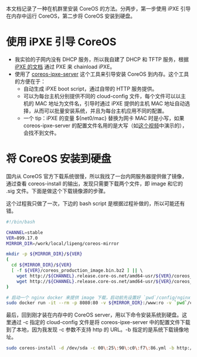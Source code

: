 本文档记录了一种在机群里安装 CoreOS 的方法。分两步，第一步使用 iPXE 引导在内存中运行 CoreOS，第二步将 CoreOS 安装到硬盘。

# 使用 iPXE 引导 CoreOS

* 我实验的子网内没有 DHCP 服务，所以我自建了 DHCP 和 TFTP 服务，根据 [iPXE 的文档](http://ipxe.org/howto/chainloading) 通过 PXE 来 chainload iPXE。
* 使用了 [coreos-ipxe-server](https://github.com/kelseyhightower/coreos-ipxe-server) 这个工具来引导安装 CoreOS 到内存。这个工具的方便在于：
  * 自动生成 iPXE boot script，通过自带的 HTTP 服务提供。
  * 可以为每台主机分别提供不同的 cloud-config 文件，每个文件可以以主机的 MAC 地址为文件名，引导时通过 iPXE 提供的主机 MAC 地址自动选择，从而可以批量安装系统，并且为每台主机应用不同的配置。
  * 一个 tip：iPXE 的变量 ${net0/mac} 替换为网卡 MAC 时是小写，如果 coreos-ipxe-server 的配置文件名用的是大写（如[这个视频](https://www.youtube.com/watch?v=dRG2ajUaBqs)中演示的），会找不到文件。

# 将 CoreOS 安装到硬盘

国内从 CoreOS 官方下载系统很慢，所以我找了一台内网服务器提供做了镜像，通过查看 coreos-install 的输出，发现只需要下载两个文件，即 image 和它的 .sig 文件。下面是做这个下载镜像源的步骤。

这个过程我只做了一次，下边的 bash script 是根据过程补做的，所以可能还有错。


```bash
#!/bin/bash

CHANNEL=stable
VER=899.17.0
MIRROR_DIR=/work/local/lipeng/coreos-mirror

mkdir -p ${MIRROR_DIR}/${VER}
(
  cd ${MIRROR_DIR}/${VER}
  [ -f ${VER}/coreos_production_image.bin.bz2 ] || \ 
    wget http://${CHANNEL}.release.core-os.net/amd64-usr/${VER}/coreos_production_image.bin.bz2 && \ 
    wget http://${CHANNEL}.release.core-os.net/amd64-usr/${VER}/coreos_production_image.bin.bz2.sig
)

# 启动一个 nginx docker 来提供 image 下载，启动前先设置好 `pwd`/config/nginx.conf，并创建目录 logs 用于记录 nginx 的日志（可能没必要）。
sudo docker run -it --rm -p 8080:80 -v ${MIRROR_DIR}:/www:ro -v `pwd`/config:/etc/nginx:ro -v `pwd`/logs:/var/log/nginx nginx
```
最后，回到刚才装在内存中的 CoreOS server，用以下命令安装系统到硬盘。这里通过 -c 指定的 cloud-config 文件是将 coreos-ipxe-server 中的配置文件下载到了本地，因为我发现 -c 参数不支持 http 的 URL。-b 指定的是系统下载镜像地址。
```bash
sudo coreos-install -d /dev/sda -c 00\:25\:90\:c0\:f7\:86.yml -b http://10.10.10.1:8080
```

